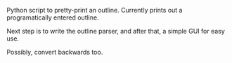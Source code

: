 Python script to pretty-print an outline. Currently prints out a programatically entered outline.

Next step is to write the outline parser, and after that, a simple GUI for easy use.

Possibly, convert backwards too.
